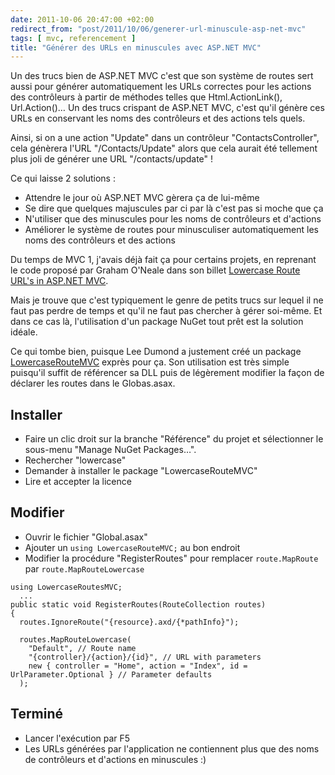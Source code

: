 ```yaml
---
date: 2011-10-06 20:47:00 +02:00
redirect_from: "post/2011/10/06/generer-url-minuscule-asp-net-mvc"
tags: [ mvc, referencement ]
title: "Générer des URLs en minuscules avec ASP.NET MVC"
---
```


Un des trucs bien de ASP.NET MVC c'est que son système de routes sert aussi
pour générer automatiquement les URLs correctes pour les actions des
contrôleurs à partir de méthodes telles que Html.ActionLink(), Url.Action()… Un
des trucs crispant de ASP.NET MVC, c'est qu'il génère ces URLs en conservant
les noms des contrôleurs et des actions tels quels.

Ainsi, si on a une action "Update" dans un contrôleur "ContactsController",
cela génèrera l'URL "/Contacts/Update" alors que cela aurait été tellement plus
joli de générer une URL "/contacts/update" !

Ce qui laisse 2 solutions :

* Attendre le jour où ASP.NET MVC gèrera ça de lui-même
* Se dire que quelques majuscules par ci par là c'est pas si moche que
ça
* N'utiliser que des minuscules pour les noms de contrôleurs et
d'actions
* Améliorer le système de routes pour minusculiser automatiquement les noms
des contrôleurs et des actions

Du temps de MVC 1, j'avais déjà fait ça pour certains projets, en reprenant
le code proposé par Graham O'Neale dans son billet [Lowercase Route URL's in ASP.NET MVC](http://goneale.com/2008/12/19/lowercase-route-urls-in-aspnet-mvc/).

Mais je trouve que c'est typiquement le genre de petits trucs sur lequel il
ne faut pas perdre de temps et qu'il ne faut pas chercher à gérer soi-même. Et
dans ce cas là, l'utilisation d'un package NuGet tout prêt est la solution
idéale.

Ce qui tombe bien, puisque Lee Dumond a justement créé un package [LowercaseRouteMVC](http://nuget.org/List/Packages/LowercaseRoutesMVC) exprès pour ça. Son utilisation est très simple
puisqu'il suffit de référencer sa DLL puis de légèrement modifier la façon de
déclarer les routes dans le Globas.asax.

## Installer

* Faire un clic droit sur la branche "Référence" du projet et sélectionner le
sous-menu "Manage NuGet Packages…".
* Rechercher "lowercase"
* Demander à installer le package "LowercaseRouteMVC"
* Lire et accepter la licence

## Modifier

* Ouvrir le fichier "Global.asax"
* Ajouter un `using LowercaseRouteMVC;` au bon endroit
* Modifier la procédure "RegisterRoutes" pour remplacer
`route.MapRoute` par `route.MapRouteLowercase`

```
using LowercaseRoutesMVC;
  ...
public static void RegisterRoutes(RouteCollection routes)
{
  routes.IgnoreRoute("{resource}.axd/{*pathInfo}");

  routes.MapRouteLowercase(
    "Default", // Route name
    "{controller}/{action}/{id}", // URL with parameters
    new { controller = "Home", action = "Index", id = UrlParameter.Optional } // Parameter defaults
  );
```

## Terminé

* Lancer l'exécution par F5
* Les URLs générées par l'application ne contiennent plus que des noms de
contrôleurs et d'actions en minuscules :)
